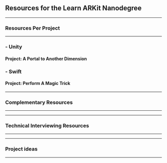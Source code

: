 ## Resources for the Learn ARKit Nanodegree

---

### Resources Per Project

----

### - Unity

#### Project: A Portal to Another Dimension

### - Swift

#### Project: Perform A Magic Trick

---

### Complementary Resources

----
---

### Technical Interviewing Resources

----

---

### Project ideas

----